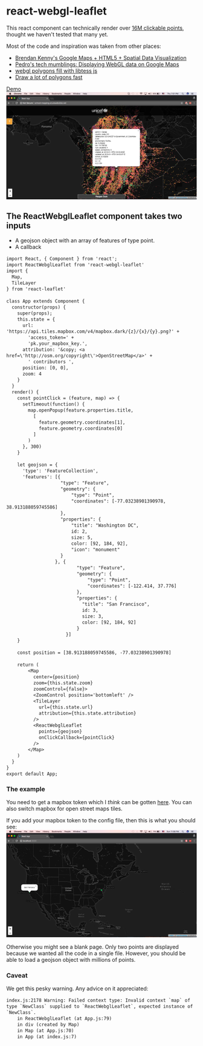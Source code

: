 # react-webgl-leaflet

This react component can technically render over [16M clickable points](https://stackoverflow.com/questions/16830824/google-maps-using-three-js-and-webgl/27653983#27653983), thought we haven't tested that many yet.

Most of the code and inspiration was taken from other places:
- [Brendan Kenny's Google Maps + HTML5 + Spatial Data Visualization](https://www.youtube.com/watch?v=aZJnI6hxr-c)
- [Pedro's tech mumblings: Displaying WebGL data on Google Maps](http://build-failed.blogspot.com/2013/02/displaying-webgl-data-on-google-maps.html)
- [webgl polygons fill with libtess js](https://blog.sumbera.com/2014/07/28/webgl-polygons-fill-with-libtess-js/)
- [Draw a lot of polygons fast](https://github.com/sniok/react-leaflet-webgl)

[Demo](http://school-mapping.azurewebsites.net)
![sample](./webgl-clickable-points.jpeg)

## The ReactWebglLeaflet component takes two inputs
- A geojson object with an array of features of type point.
- A callback 
````
import React, { Component } from 'react';
import ReactWebglLeaflet from 'react-webgl-leaflet'
import {
  Map,
  TileLayer
} from 'react-leaflet'

class App extends Component {
  constructor(props) {
    super(props);
    this.state = {
      url: 'https://api.tiles.mapbox.com/v4/mapbox.dark/{z}/{x}/{y}.png?' +
        'access_token=' +
        'pk.your_mapbox_key.',
      attribution: '&copy; <a href=\'http://osm.org/copyright\'>OpenStreetMap</a>' +
        ' contributors ',
      position: [0, 0],
      zoom: 4
    }
  }
  render() {
    const pointClick = (feature, map) => {
      setTimeout(function() {
        map.openPopup(feature.properties.title,
          [
            feature.geometry.coordinates[1],
            feature.geometry.coordinates[0]
          ]
        )
      }, 300)
    }

    let geojson = {
      'type': 'FeatureCollection',
      'features': [{
                    "type": "Feature",
                    "geometry": {
                        "type": "Point",
                        "coordinates": [-77.03238901390978, 38.913188059745586]
                    },
                    "properties": {
                        "title": "Washington DC",
                        id: 2,
                        size: 5,
                        color: [92, 184, 92],
                        "icon": "monument"
                    }
                  }, {
                          "type": "Feature",
                          "geometry": {
                              "type": "Point",
                              "coordinates": [-122.414, 37.776]
                          },
                          "properties": {
                            "title": "San Francisco",
                            id: 3,
                            size: 3,
                            color: [92, 184, 92]
                          }
                      }]
    }

    const position = [38.913188059745586, -77.03238901390978]

    return (
        <Map
          center={position}
          zoom={this.state.zoom}
          zoomControl={false}>
          <ZoomControl position='bottomleft' />
          <TileLayer
            url={this.state.url}
            attribution={this.state.attribution}
          />
          <ReactWebglLeaflet
            points={geojson}
            onClickCallback={pointClick}
          />
        </Map>
    )
  }
}
export default App;
````

### The example
You need to get a mapbox token which I *think* can be gotten [here](https://www.mapbox.com/help/define-access-token/). You can also switch mapbox for open street maps tiles.

If you add your mapbox token to the config file, then this is what you should see:
![sample](./example.png)

Otherwise you might see a blank page. Only two points are displayed because we wanted all the code in a single file. However, you should be able to load a geojson object with millions of points.


### Caveat
We get this pesky warning. Any advice on it appreciated:
````
index.js:2178 Warning: Failed context type: Invalid context `map` of type `NewClass` supplied to `ReactWebglLeaflet`, expected instance of `NewClass`.
    in ReactWebglLeaflet (at App.js:79)
    in div (created by Map)
    in Map (at App.js:70)
    in App (at index.js:7)
````
